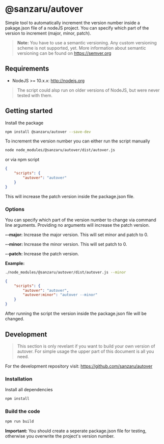 # @sanzaru/autover
Simple tool to automatically increment the version number inside a pakage.json file of a nodeJS project. You can specify which part of the version to increment (major, minor, patch).

> **Note:** You have to use a semantic versioning. Any custom versioning scheme is not supported, yet. More information about semantic versioning can be found on https://semver.org

## Requirements
* NodeJS >= 10.x.x: http://nodejs.org

> The script could alsp run on older versions of NodeJS, but were never tested with them.

## Getting started
Install the package
```sh
npm install @sanzaru/autover --save-dev
```

To increment the version number you can either run the script manually

```sh
node node_modules/@sanzaru/autover/dist/autover.js
```

or via npm script
```json
{
    "scripts": {
        "autover": "autover"
    }
}
```

This will increase the patch version inside the package.json file.

### Options
You can specify which part of the version number to change via command line arguments. Providing no arguments will increase the patch version.

**--major:** Increase the major version. This will set minor and patch to 0.

**--minor:** Increase the minor version. This will set patch to 0.

**--patch:** Increase the patch version.

**Example:**
```sh
./node_modules/@sanzaru/autover/dist/autover.js --minor
```

```json
{
    "scripts": {
        "autover": "autover",
        "autover:minor": "autover --minor"
    }
}
```

After running the script the version inside the package.json file will be changed.

## Development
> This section is only revelant if you want to build your own version of autover. For simple usage the upper part of this document is all you need.

For the development repository visit: https://github.com/sanzaru/autover

### Installation
Install all dependencies
```sh
npm install
```

### Build the code
```sh
npm run build
```

**Important:** You should create a seperate package.json file for testing, otherwise you overwrite the project's version number.